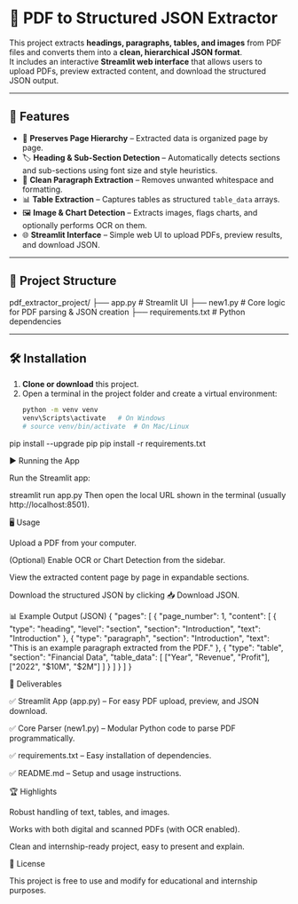 # 📄 PDF to Structured JSON Extractor

This project extracts **headings, paragraphs, tables, and images** from PDF files and converts them into a **clean, hierarchical JSON format**.  
It includes an interactive **Streamlit web interface** that allows users to upload PDFs, preview extracted content, and download the structured JSON output.

---

## 🚀 Features
- 📑 **Preserves Page Hierarchy** – Extracted data is organized page by page.
- 🏷 **Heading & Sub-Section Detection** – Automatically detects sections and sub-sections using font size and style heuristics.
- 📜 **Clean Paragraph Extraction** – Removes unwanted whitespace and formatting.
- 📊 **Table Extraction** – Captures tables as structured `table_data` arrays.
- 🖼 **Image & Chart Detection** – Extracts images, flags charts, and optionally performs OCR on them.
- 🌐 **Streamlit Interface** – Simple web UI to upload PDFs, preview results, and download JSON.

---

## 📂 Project Structure
pdf_extractor_project/
├── app.py # Streamlit UI
├── new1.py # Core logic for PDF parsing & JSON creation
├── requirements.txt # Python dependencies


---

## 🛠 Installation

1. **Clone or download** this project.
2. Open a terminal in the project folder and create a virtual environment:
   ```bash
   python -m venv venv
   venv\Scripts\activate   # On Windows
   # source venv/bin/activate  # On Mac/Linux
pip install --upgrade pip
pip install -r requirements.txt

▶️ Running the App

Run the Streamlit app:

streamlit run app.py
Then open the local URL shown in the terminal (usually http://localhost:8501).

🖥️ Usage

Upload a PDF from your computer.

(Optional) Enable OCR or Chart Detection from the sidebar.

View the extracted content page by page in expandable sections.

Download the structured JSON by clicking 📥 Download JSON.

📊 Example Output (JSON)
{
  "pages": [
    {
      "page_number": 1,
      "content": [
        {
          "type": "heading",
          "level": "section",
          "section": "Introduction",
          "text": "Introduction"
        },
        {
          "type": "paragraph",
          "section": "Introduction",
          "text": "This is an example paragraph extracted from the PDF."
        },
        {
          "type": "table",
          "section": "Financial Data",
          "table_data": [
            ["Year", "Revenue", "Profit"],
            ["2022", "$10M", "$2M"]
          ]
        }
      ]
    }
  ]
}

🧾 Deliverables

✅ Streamlit App (app.py) – For easy PDF upload, preview, and JSON download.

✅ Core Parser (new1.py) – Modular Python code to parse PDF programmatically.

✅ requirements.txt – Easy installation of dependencies.

✅ README.md – Setup and usage instructions.

🏆 Highlights

Robust handling of text, tables, and images.

Works with both digital and scanned PDFs (with OCR enabled).

Clean and internship-ready project, easy to present and explain.

📜 License

This project is free to use and modify for educational and internship purposes.



